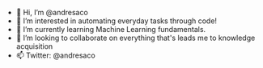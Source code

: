 - 👋 Hi, I’m @andresaco
- 👀 I’m interested in automating everyday tasks through code!
- 🌱 I’m currently learning Machine Learning fundamentals.
- 💞️ I’m looking to collaborate on everything that's leads me to knowledge acquisition
- 📫 Twitter: @andresaco

<!---
andresaco/andresaco is a ✨ special ✨ repository because its `README.md` (this file) appears on your GitHub profile.
You can click the Preview link to take a look at your changes.
--->
